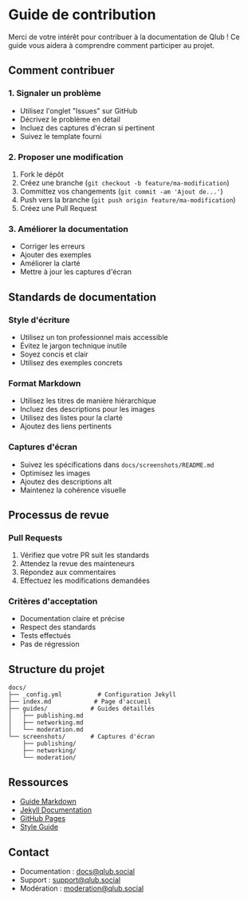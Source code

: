 # Guide de contribution

Merci de votre intérêt pour contribuer à la documentation de Qlub ! Ce guide vous aidera à comprendre comment participer au projet.

## Comment contribuer

### 1. Signaler un problème
- Utilisez l'onglet "Issues" sur GitHub
- Décrivez le problème en détail
- Incluez des captures d'écran si pertinent
- Suivez le template fourni

### 2. Proposer une modification
1. Fork le dépôt
2. Créez une branche (`git checkout -b feature/ma-modification`)
3. Committez vos changements (`git commit -am 'Ajout de...'`)
4. Push vers la branche (`git push origin feature/ma-modification`)
5. Créez une Pull Request

### 3. Améliorer la documentation
- Corriger les erreurs
- Ajouter des exemples
- Améliorer la clarté
- Mettre à jour les captures d'écran

## Standards de documentation

### Style d'écriture
- Utilisez un ton professionnel mais accessible
- Évitez le jargon technique inutile
- Soyez concis et clair
- Utilisez des exemples concrets

### Format Markdown
- Utilisez les titres de manière hiérarchique
- Incluez des descriptions pour les images
- Utilisez des listes pour la clarté
- Ajoutez des liens pertinents

### Captures d'écran
- Suivez les spécifications dans `docs/screenshots/README.md`
- Optimisez les images
- Ajoutez des descriptions alt
- Maintenez la cohérence visuelle

## Processus de revue

### Pull Requests
1. Vérifiez que votre PR suit les standards
2. Attendez la revue des mainteneurs
3. Répondez aux commentaires
4. Effectuez les modifications demandées

### Critères d'acceptation
- Documentation claire et précise
- Respect des standards
- Tests effectués
- Pas de régression

## Structure du projet

```
docs/
├── _config.yml          # Configuration Jekyll
├── index.md            # Page d'accueil
├── guides/            # Guides détaillés
│   ├── publishing.md
│   ├── networking.md
│   └── moderation.md
└── screenshots/       # Captures d'écran
    ├── publishing/
    ├── networking/
    └── moderation/
```

## Ressources

- [Guide Markdown](https://www.markdownguide.org/)
- [Jekyll Documentation](https://jekyllrb.com/docs/)
- [GitHub Pages](https://pages.github.com/)
- [Style Guide](style-guide.md)

## Contact

- Documentation : docs@qlub.social
- Support : support@qlub.social
- Modération : moderation@qlub.social 